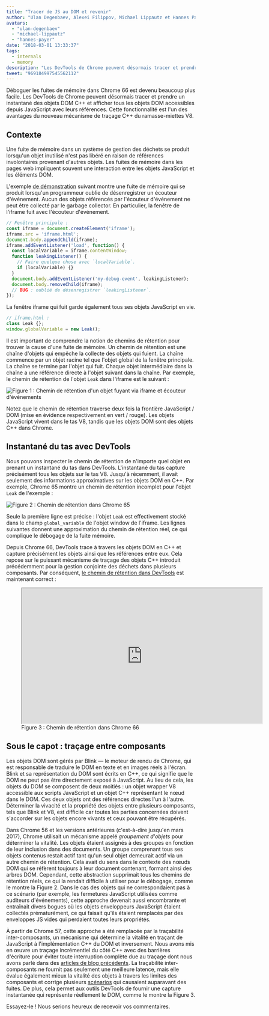 ```yaml
---
title: "Tracer de JS au DOM et revenir"
author: "Ulan Degenbaev, Alexei Filippov, Michael Lippautz et Hannes Payer — la communauté du DOM"
avatars: 
  - "ulan-degenbaev"
  - "michael-lippautz"
  - "hannes-payer"
date: "2018-03-01 13:33:37"
tags: 
  - internals
  - memory
description: "Les DevTools de Chrome peuvent désormais tracer et prendre un instantané des objets DOM C++ et afficher tous les objets DOM accessibles depuis JavaScript avec leurs références."
tweet: "969184997545562112"
---
```

Déboguer les fuites de mémoire dans Chrome 66 est devenu beaucoup plus facile. Les DevTools de Chrome peuvent désormais tracer et prendre un instantané des objets DOM C++ et afficher tous les objets DOM accessibles depuis JavaScript avec leurs références. Cette fonctionnalité est l'un des avantages du nouveau mécanisme de traçage C++ du ramasse-miettes V8.

<!--truncate-->
## Contexte

Une fuite de mémoire dans un système de gestion des déchets se produit lorsqu'un objet inutilisé n'est pas libéré en raison de références involontaires provenant d'autres objets. Les fuites de mémoire dans les pages web impliquent souvent une interaction entre les objets JavaScript et les éléments DOM.

L'exemple [de démonstration](https://ulan.github.io/misc/leak.html) suivant montre une fuite de mémoire qui se produit lorsqu'un programmeur oublie de désenregistrer un écouteur d'événement. Aucun des objets référencés par l'écouteur d'événement ne peut être collecté par le garbage collector. En particulier, la fenêtre de l'iframe fuit avec l'écouteur d'événement.

```js
// Fenêtre principale :
const iframe = document.createElement('iframe');
iframe.src = 'iframe.html';
document.body.appendChild(iframe);
iframe.addEventListener('load', function() {
  const localVariable = iframe.contentWindow;
  function leakingListener() {
    // Faire quelque chose avec `localVariable`.
    if (localVariable) {}
  }
  document.body.addEventListener('my-debug-event', leakingListener);
  document.body.removeChild(iframe);
  // BUG : oublié de désenregistrer `leakingListener`.
});
```

La fenêtre iframe qui fuit garde également tous ses objets JavaScript en vie.

```js
// iframe.html :
class Leak {};
window.globalVariable = new Leak();
```

Il est important de comprendre la notion de chemins de rétention pour trouver la cause d'une fuite de mémoire. Un chemin de rétention est une chaîne d'objets qui empêche la collecte des objets qui fuient. La chaîne commence par un objet racine tel que l'objet global de la fenêtre principale. La chaîne se termine par l'objet qui fuit. Chaque objet intermédiaire dans la chaîne a une référence directe à l'objet suivant dans la chaîne. Par exemple, le chemin de rétention de l'objet `Leak` dans l'iframe est le suivant :

![Figure 1 : Chemin de rétention d'un objet fuyant via `iframe` et écouteur d'événements](/_img/tracing-js-dom/retaining-path.svg)

Notez que le chemin de rétention traverse deux fois la frontière JavaScript / DOM (mise en évidence respectivement en vert / rouge). Les objets JavaScript vivent dans le tas V8, tandis que les objets DOM sont des objets C++ dans Chrome.

## Instantané du tas avec DevTools

Nous pouvons inspecter le chemin de rétention de n'importe quel objet en prenant un instantané du tas dans DevTools. L'instantané du tas capture précisément tous les objets sur le tas V8. Jusqu'à récemment, il avait seulement des informations approximatives sur les objets DOM en C++. Par exemple, Chrome 65 montre un chemin de rétention incomplet pour l'objet `Leak` de l'exemple :

![Figure 2 : Chemin de rétention dans Chrome 65](/_img/tracing-js-dom/chrome-65.png)

Seule la première ligne est précise : l'objet `Leak` est effectivement stocké dans le champ `global_variable` de l'objet window de l'iframe. Les lignes suivantes donnent une approximation du chemin de rétention réel, ce qui complique le débogage de la fuite mémoire.

Depuis Chrome 66, DevTools trace à travers les objets DOM en C++ et capture précisément les objets ainsi que les références entre eux. Cela repose sur le puissant mécanisme de traçage des objets C++ introduit précédemment pour la gestion conjointe des déchets dans plusieurs composants. Par conséquent, [le chemin de rétention dans DevTools](https://www.youtube.com/watch?v=ixadA7DFCx8) est maintenant correct :

<figure>
  <div class="video video-16:9">
    <iframe src="https://www.youtube.com/embed/ixadA7DFCx8" width="640" height="360" loading="lazy"></iframe>
  </div>
  <figcaption>Figure 3 : Chemin de rétention dans Chrome 66</figcaption>
</figure>

## Sous le capot : traçage entre composants

Les objets DOM sont gérés par Blink — le moteur de rendu de Chrome, qui est responsable de traduire le DOM en texte et en images réels à l'écran. Blink et sa représentation du DOM sont écrits en C++, ce qui signifie que le DOM ne peut pas être directement exposé à JavaScript. Au lieu de cela, les objets du DOM se composent de deux moitiés : un objet wrapper V8 accessible aux scripts JavaScript et un objet C++ représentant le nœud dans le DOM. Ces deux objets ont des références directes l'un à l'autre. Déterminer la vivacité et la propriété des objets entre plusieurs composants, tels que Blink et V8, est difficile car toutes les parties concernées doivent s'accorder sur les objets encore vivants et ceux pouvant être récupérés.

Dans Chrome 56 et les versions antérieures (c'est-à-dire jusqu'en mars 2017), Chrome utilisait un mécanisme appelé _groupement d'objets_ pour déterminer la vitalité. Les objets étaient assignés à des groupes en fonction de leur inclusion dans des documents. Un groupe comprenant tous ses objets contenus restait actif tant qu'un seul objet demeurait actif via un autre chemin de rétention. Cela avait du sens dans le contexte des nœuds DOM qui se réfèrent toujours à leur document contenant, formant ainsi des arbres DOM. Cependant, cette abstraction supprimait tous les chemins de rétention réels, ce qui la rendait difficile à utiliser pour le débogage, comme le montre la Figure 2. Dans le cas des objets qui ne correspondaient pas à ce scénario (par exemple, les fermetures JavaScript utilisées comme auditeurs d'événements), cette approche devenait aussi encombrante et entraînait divers bogues où les objets enveloppeurs JavaScript étaient collectés prématurément, ce qui faisait qu'ils étaient remplacés par des enveloppes JS vides qui perdaient toutes leurs propriétés.

À partir de Chrome 57, cette approche a été remplacée par la traçabilité inter-composants, un mécanisme qui détermine la vitalité en traçant de JavaScript à l'implémentation C++ du DOM et inversement. Nous avons mis en œuvre un traçage incrémentiel du côté C++ avec des barrières d'écriture pour éviter toute interruption complète due au traçage dont nous avons parlé dans des [articles de blog précédents](/blog/orinoco-parallel-scavenger). La traçabilité inter-composants ne fournit pas seulement une meilleure latence, mais elle évalue également mieux la vitalité des objets à travers les limites des composants et corrige plusieurs [scénarios](https://bugs.chromium.org/p/chromium/issues/detail?id=501866) qui causaient auparavant des fuites. De plus, cela permet aux outils DevTools de fournir une capture instantanée qui représente réellement le DOM, comme le montre la Figure 3.

Essayez-le ! Nous serions heureux de recevoir vos commentaires.
